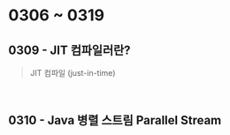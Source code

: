 # 0306 ~ 0319

## 0309 - JIT 컴파일러란?
> JIT 컴파일 (just-in-time)


<br>

## 0310 - Java 병렬 스트림 Parallel Stream
### 